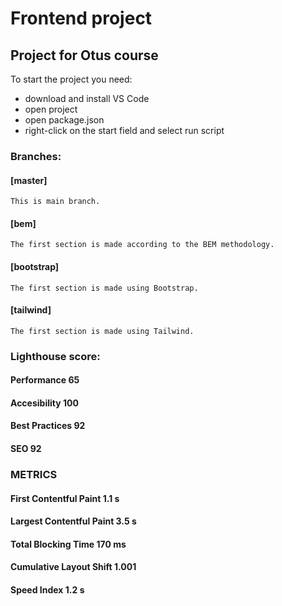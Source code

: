 # Frontend project

## Project for Otus course
To start the project you need:
- download and install VS Code
- open project
- open package.json
- right-click on the start field and select run script
### Branches:
#### [master]
```
This is main branch.
```

#### [bem]
```
The first section is made according to the BEM methodology.
```

#### [bootstrap]
```
The first section is made using Bootstrap.
```

#### [tailwind]
```
The first section is made using Tailwind.
```

### Lighthouse score:

#### Performance 65
#### Accesibility 100
#### Best Practices 92
#### SEO 92

### METRICS
#### First Contentful Paint 1.1 s
#### Largest Contentful Paint 3.5 s
#### Total Blocking Time 170 ms
#### Cumulative Layout Shift 1.001
#### Speed Index 1.2 s